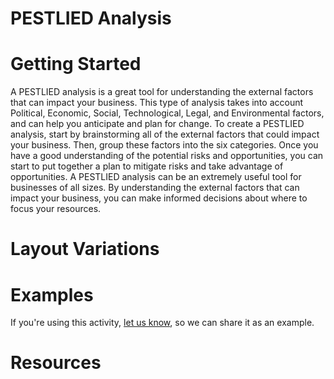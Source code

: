 # PESTLIED Analysis

# Getting Started

A PESTLIED analysis is a great tool for understanding the external factors that can impact your business. This type of analysis takes into account Political, Economic, Social, Technological, Legal, and Environmental factors, and can help you anticipate and plan for change. To create a PESTLIED analysis, start by brainstorming all of the external factors that could impact your business. Then, group these factors into the six categories. Once you have a good understanding of the potential risks and opportunities, you can start to put together a plan to mitigate risks and take advantage of opportunities. A PESTLIED analysis can be an extremely useful tool for businesses of all sizes. By understanding the external factors that can impact your business, you can make informed decisions about where to focus your resources.

# Layout Variations
# Examples
If you're using this activity, [let us know](https://github.com/Standards-and-Practices/structured-rapid-development/issues/new?assignees=&labels=documentation&template=example-submission.md&title=Example+of+%5Byour+pattern+here%5D), so we can share it as an example.
# Resources
